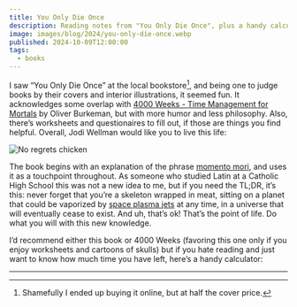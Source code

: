 ```yaml
---
title: You Only Die Once
description: Reading notes from "You Only Die Once", plus a handy calculator!
image: images/blog/2024/you-only-die-once.webp
published: 2024-10-09T12:00:00
tags:
  - books
---
```

I saw “You Only Die Once” at the local bookstore[^1], and being one to judge books by their covers and interior illustrations, it seemed fun. It acknowledges some overlap with [4000 Weeks - Time Management for Mortals](https://www.oliverburkeman.com/books) by Oliver Burkeman, but with more humor and less philosophy. Also, there’s worksheets and questionaires to fill out, if those are things you find helpful. Overall, Jodi Wellman would like you to live this life:

![No regrets chicken](https://coffee-cake.nyc3.cdn.digitaloceanspaces.com/images/gifs/i-regret-nothing.gif)

The book begins with an explanation of the phrase [momento mori](https://en.wikipedia.org/wiki/Memento_mori), and uses it as a touchpoint throughout. As someone who studied Latin at a Catholic High School this was not a new idea to me, but if you need the TL;DR, it’s this: never forget that you’re a skeleton wrapped in meat, sitting on a planet that could be vaporized by [space plasma jets](https://www.theguardian.com/science/2024/sep/18/huge-plasma-jets-spotted-gigantic-black-hole-porphyrion) at any time, in a universe that will eventually cease to exist. And uh, that’s ok! That’s the point of life. Do what you will with this new knowledge.

I’d recommend either this book or 4000 Weeks (favoring this one only if you enjoy worksheets and cartoons of skulls) but if you hate reading and just want to know how much time you have left, here’s a handy calculator:

<script src="/scripts/weeks-left.js" type="text/javascript"></script>
<style>
    input {
        font-family: var(--sans-serif);
        border: 0;
        border-bottom: 1px solid currentColor;
    }
    input[type="number"] {
        max-width: 3rem;
    }
</style>
<weeks-left />

---

[^1]: Shamefully I ended up buying it online, but at half the cover price.